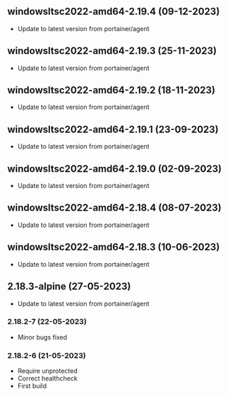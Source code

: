 
## windowsltsc2022-amd64-2.19.4 (09-12-2023)
- Update to latest version from portainer/agent

## windowsltsc2022-amd64-2.19.3 (25-11-2023)
- Update to latest version from portainer/agent

## windowsltsc2022-amd64-2.19.2 (18-11-2023)
- Update to latest version from portainer/agent

## windowsltsc2022-amd64-2.19.1 (23-09-2023)
- Update to latest version from portainer/agent

## windowsltsc2022-amd64-2.19.0 (02-09-2023)
- Update to latest version from portainer/agent

## windowsltsc2022-amd64-2.18.4 (08-07-2023)
- Update to latest version from portainer/agent

## windowsltsc2022-amd64-2.18.3 (10-06-2023)
- Update to latest version from portainer/agent

## 2.18.3-alpine (27-05-2023)
- Update to latest version from portainer/agent
### 2.18.2-7 (22-05-2023)
- Minor bugs fixed
### 2.18.2-6 (21-05-2023)
- Require unprotected
- Correct healthcheck
- First build
